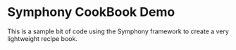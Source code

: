 Symphony CookBook Demo
========================

This is a sample bit of code using the Symphony framework to create a very lightweight recipe book.
